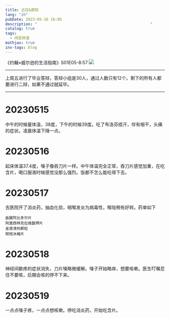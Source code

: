 ```yaml
---
title: 近日&首阳
lang: "zh"
pubDate: 2023-05-16 16:05
description: "                                                  "
catalog: true
tags:
  - 闲言碎语
mathjax: true
inv-tags: blog
---
```


《约翰•威尔逊的生活指南》S01E05-8:57
![](https://r2.asyncx.top/images/202305102055117.png)

---

上周五进行了毕业答辩，答辩小组是30人，通过人数只有12个。剩下的所有人都要进行二辩，如果不通过就延毕。

---
# 20230515
中午的时候量体温，38度，下午的时候39度。吃了布洛芬捂汗，伴有咽干，头痛的症状。凌晨体温下降一点。
# 20230516
起床体温37.4度，嗓子像吞刀片一样。中午体温完全正常，吞刀片感觉加重，在吃含片，喝口服液时候感觉没那么强烈。饭都不怎么能吃得下去。
# 20230517
去医院开了消炎药，抽血化验，咽喉发炎为病毒性，喉咙稍有好转。药单如下
```
盐酸阿比多尔片
阿莫西林克拉维酸钾片
金莲清热颗粒
柑桔冰梅片
```
# 20230518
神经间歇疼的症状消失，刀片嗓略微缓解。嗓子开始略痒，想要咳嗽。医生叮嘱忍住不要咳，后期会咳的停不下来。
# 20230519
一点点嗓子疼，一点点想咳嗽。停吃消炎药，开始吃含片。